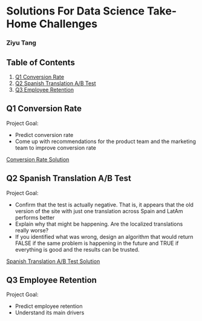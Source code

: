 #  Solutions For Data Science Take-Home Challenges
### Ziyu Tang 

## Table of Contents

1. [Q1 Conversion Rate](#conversion_rate)
2. [Q2 Spanish Translation A/B Test](#ab_test)
3. [Q3 Employee Retention](#employee_retention)

## <a name="conversion_rate"></a>Q1 Conversion Rate
Project Goal:
- Predict conversion rate
- Come up with recommendations for the product team and the marketing team to improve conversion rate

[Conversion Rate Solution](https://github.com/ZiyuTang/Data_Challenge_Solution/tree/main/Conversion%20Rate "Conversion Rate Solution")


## <a name="ab_test"></a>Q2 Spanish Translation A/B Test
Project Goal:
- Confirm that the test is actually negative. That is, it appears that the old version of the site with just one translation across Spain and LatAm performs better
- Explain why that might be happening. Are the localized translations really worse?
- If you identified what was wrong, design an algorithm that would return FALSE if the same problem is happening in the future and TRUE if everything is good and the results can be trusted.

[Spanish Translation A/B Test Solution](https://github.com/ZiyuTang/Data_Challenge_Solution/tree/main/Spanish%20Translation%20A:B%20Test "Spanish Translation A/B Test Solution")

## <a name="employee_retention"></a>Q3 Employee Retention
Project Goal:
- Predict employee retention 
- Understand its main drivers
